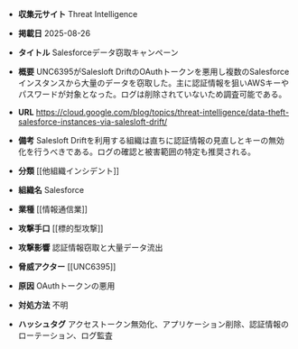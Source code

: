 - **収集元サイト**
Threat Intelligence

- **掲載日**
2025-08-26

- **タイトル**
Salesforceデータ窃取キャンペーン

- **概要**
UNC6395がSalesloft DriftのOAuthトークンを悪用し複数のSalesforceインスタンスから大量のデータを窃取した。主に認証情報を狙いAWSキーやパスワードが対象となった。ログは削除されていないため調査可能である。

- **URL**
https://cloud.google.com/blog/topics/threat-intelligence/data-theft-salesforce-instances-via-salesloft-drift/

- **備考**
Salesloft Driftを利用する組織は直ちに認証情報の見直しとキーの無効化を行うべきである。ログの確認と被害範囲の特定も推奨される。

- **分類**
[[他組織インシデント]]

- **組織名**
Salesforce

- **業種**
[[情報通信業]]

- **攻撃手口**
[[標的型攻撃]]

- **攻撃影響**
認証情報窃取と大量データ流出

- **脅威アクター**
[[UNC6395]]

- **原因**
OAuthトークンの悪用

- **対処方法**
不明

- **ハッシュタグ**
アクセストークン無効化、アプリケーション削除、認証情報のローテーション、ログ監査
